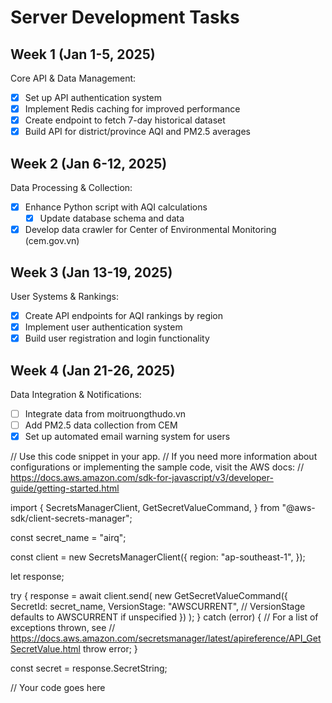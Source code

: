 # Server Development Tasks

## Week 1 (Jan 1-5, 2025)

Core API & Data Management:

- [x] Set up API authentication system
- [x] Implement Redis caching for improved performance
- [x] Create endpoint to fetch 7-day historical dataset
- [x] Build API for district/province AQI and PM2.5 averages

## Week 2 (Jan 6-12, 2025)

Data Processing & Collection:

- [x] Enhance Python script with AQI calculations
  - [x] Update database schema and data
- [x] Develop data crawler for Center of Environmental Monitoring (cem.gov.vn)

## Week 3 (Jan 13-19, 2025)

User Systems & Rankings:

- [x] Create API endpoints for AQI rankings by region
- [x] Implement user authentication system
- [x] Build user registration and login functionality

## Week 4 (Jan 21-26, 2025)

Data Integration & Notifications:

- [ ] Integrate data from moitruongthudo.vn
- [ ] Add PM2.5 data collection from CEM
- [x] Set up automated email warning system for users

// Use this code snippet in your app.
// If you need more information about configurations or implementing the sample code, visit the AWS docs:
// <https://docs.aws.amazon.com/sdk-for-javascript/v3/developer-guide/getting-started.html>

import {
SecretsManagerClient,
GetSecretValueCommand,
} from "@aws-sdk/client-secrets-manager";

const secret_name = "airq";

const client = new SecretsManagerClient({
region: "ap-southeast-1",
});

let response;

try {
response = await client.send(
new GetSecretValueCommand({
SecretId: secret_name,
VersionStage: "AWSCURRENT", // VersionStage defaults to AWSCURRENT if unspecified
})
);
} catch (error) {
// For a list of exceptions thrown, see
// https://docs.aws.amazon.com/secretsmanager/latest/apireference/API_GetSecretValue.html
throw error;
}

const secret = response.SecretString;

// Your code goes here
